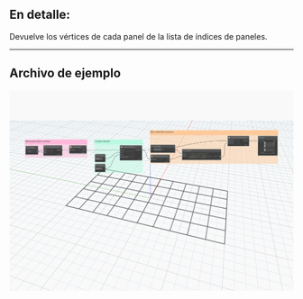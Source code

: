 ## En detalle:
Devuelve los vértices de cada panel de la lista de índices de paneles.
___
## Archivo de ejemplo

![GetPanelVertices](./Autodesk.DesignScript.Geometry.PanelSurface.GetPanelVertices_img.jpg)
